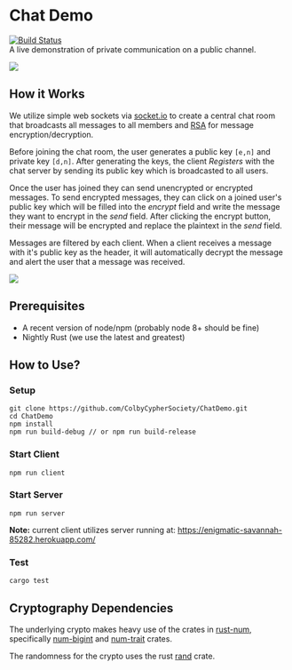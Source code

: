# Chat Demo
[![Build Status](https://travis-ci.org/ColbyCypherSociety/ChatDemo.svg?branch=master)](https://travis-ci.org/ColbyCypherSociety/ChatDemo)<br>
A live demonstration of private communication on a public channel. 

<div style="center"><img src="https://imgur.com/WLDbRZi.png"></div>

## How it Works

We utilize simple web sockets via [socket.io](http://socket.io/) to create a central chat room that broadcasts all messages to all members and [RSA](https://en.wikipedia.org/wiki/RSA_(cryptosystem)) for message encryption/decryption.

Before joining the chat room, the user generates a public key `[e,n]` and private key `[d,n]`. After generating the keys, the client *Registers* with the chat server by sending its public key which is broadcasted to all users.

Once the user has joined they can send unencrypted or encrypted messages. To send encrypted messages, they can click on a joined user's public key which will be filled into the *encrypt* field and write the message they want to encrypt in the *send* field. After clicking the encrypt button, their message will be encrypted and replace the plaintext in the *send* field. 

Messages are filtered by each client. When a client receives a message with it's public key as the header, it will automatically decrypt the message and alert the user that a message was received.

<div style="center"><img src="https://imgur.com/ldWBZpO.png"></div>

## Prerequisites
* A recent version of node/npm (probably node 8+ should be fine)
* Nightly Rust (we use the latest and greatest)

## How to Use?

### Setup
```shell
git clone https://github.com/ColbyCypherSociety/ChatDemo.git
cd ChatDemo
npm install
npm run build-debug // or npm run build-release
```

### Start Client
```shell
npm run client
```

### Start Server
```shell
npm run server
```

**Note:** current client utilizes server running at: https://enigmatic-savannah-85282.herokuapp.com/

### Test
```shell
cargo test
```

## Cryptography Dependencies

The underlying crypto makes heavy use of the crates in [rust-num](https://github.com/rust-num), specifically [num-bigint](https://github.com/rust-num/num-bigint) and [num-trait](https://github.com/rust-num/num-trait) crates.

The randomness for the crypto uses the rust [rand](https://crates.io/crates/rand) crate.
